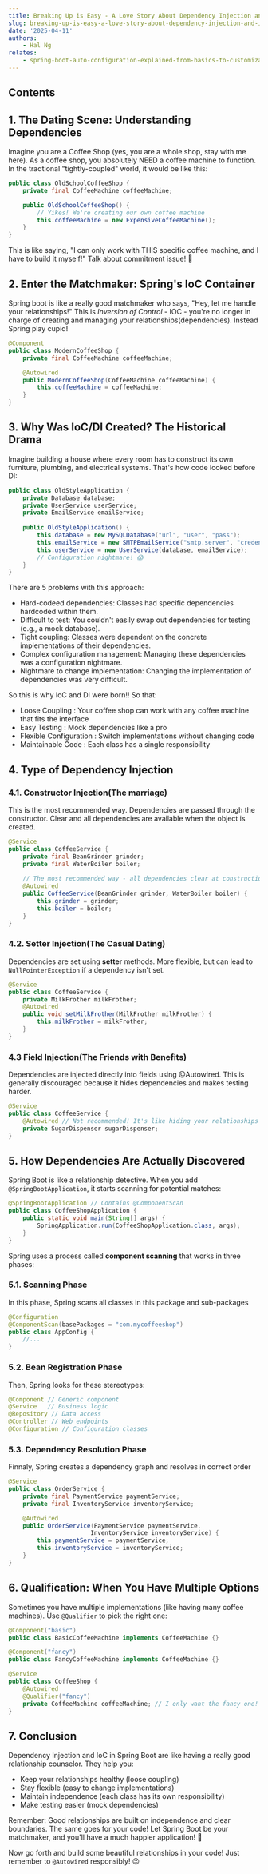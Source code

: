 ```yaml
---
title: Breaking Up is Easy - A Love Story About Dependency Injection and IoC in Spring Boot
slug: breaking-up-is-easy-a-love-story-about-dependency-injection-and-ioc-in-spring-boot
date: '2025-04-11'
authors: 
    - Hal Ng
relates:
    - spring-boot-auto-configuration-explained-from-basics-to-customization
---
```

        
## Contents

## 1. The Dating Scene: Understanding Dependencies

Imagine you are a Coffee Shop (yes, you are a whole shop, stay with me here). As a coffee shop, you absolutely NEED a coffee machine to function. In the tradtional "tightly-coupled" world, it would be like this:

```java
public class OldSchoolCoffeeShop {
    private final CoffeeMachine coffeeMachine;

    public OldSchoolCoffeeShop() {
        // Yikes! We're creating our own coffee machine
        this.coffeeMachine = new ExpensiveCoffeeMachine();
    }
}
```

This is like saying, "I can only work with THIS specific coffee machine, and I have to build it myself!" Talk about commitment issue! 🤔

## 2. Enter the Matchmaker: Spring's IoC Container

Spring boot is like a really good matchmaker who says, "Hey, let me handle your relationships!" This is *Inversion of Control* - IOC - you're no longer in charge of creating and managing your relationships(dependencies). Instead Spring play cupid!

```java
@Component
public class ModernCoffeeShop {
    private final CoffeeMachine coffeeMachine;

    @Autowired
    public ModernCoffeeShop(CoffeeMachine coffeeMachine) {
        this.coffeeMachine = coffeeMachine;
    }
}
```

## 3. Why Was IoC/DI Created? The Historical Drama

Imagine building a house where every room has to construct its own furniture, plumbing, and electrical systems. That's how code looked before DI:

```java
public class OldStyleApplication {
    private Database database;
    private UserService userService;
    private EmailService emailService;
    
    public OldStyleApplication() {
        this.database = new MySQLDatabase("url", "user", "pass");
        this.emailService = new SMTPEmailService("smtp.server", "credentials");
        this.userService = new UserService(database, emailService);
        // Configuration nightmare! 😱
    }
}

```

There are 5 problems with this approach:

- Hard-codeed dependencies: Classes had specific dependencies hardcoded within them.
- Difficult to test: You couldn't easily swap out dependencies for testing (e.g., a mock database).
- Tight coupling: Classes were dependent on the concrete implementations of their dependencies.
- Complex configuration management: Managing these dependencies was a configuration nightmare.
- Nightmare to change implementation: Changing the implementation of dependencies was very difficult.

So this is why IoC and DI were born!! So that:

- Loose Coupling : Your coffee shop can work with any coffee machine that fits the interface
- Easy Testing : Mock dependencies like a pro
- Flexible Configuration : Switch implementations without changing code
- Maintainable Code : Each class has a single responsibility

## 4. Type of Dependency Injection

### 4.1. Constructor Injection(The marriage)

This is the most recommended way. Dependencies are passed through the constructor. Clear and all dependencies are available when the object is created.

```java
@Service
public class CoffeeService {
    private final BeanGrinder grinder;
    private final WaterBoiler boiler;
    
    // The most recommended way - all dependencies clear at construction
    @Autowired
    public CoffeeService(BeanGrinder grinder, WaterBoiler boiler) {
        this.grinder = grinder;
        this.boiler = boiler;
    }
}
```

### 4.2. Setter Injection(The Casual Dating)

Dependencies are set using **setter** methods. More flexible, but can lead to `NullPointerException` if a dependency isn't set.

```java
@Service
public class CoffeeService {
    private MilkFrother milkFrother;
    @Autowired
    public void setMilkFrother(MilkFrother milkFrother) {
        this.milkFrother = milkFrother;
    }
}
```

### 4.3 Field Injection(The Friends with Benefits)

Dependencies are injected directly into fields using @Autowired. This is generally discouraged because it hides dependencies and makes testing harder.

```java
@Service
public class CoffeeService {
    @Autowired // Not recommended! It's like hiding your relationships
    private SugarDispenser sugarDispenser;
}
```

## 5. How Dependencies Are Actually Discovered

Spring Boot is like a relationship detective. When you add `@SpringBootApplication`, it starts scanning for potential matches:

```java
@SpringBootApplication // Contains @ComponentScan
public class CoffeeShopApplication {
    public static void main(String[] args) {
        SpringApplication.run(CoffeeShopApplication.class, args);
    }
}
```

Spring uses a process called **component scanning** that works in three phases:

### 5.1. Scanning Phase

In this phase, Spring scans all classes in this package and sub-packages

```java
@Configuration
@ComponentScan(basePackages = "com.mycoffeeshop")
public class AppConfig {
    //...
}
```

### 5.2. Bean Registration Phase

Then, Spring looks for these stereotypes:

```java
@Component // Generic component
@Service   // Business logic
@Repository // Data access
@Controller // Web endpoints
@Configuration // Configuration classes

```

### 5.3. Dependency Resolution Phase

Finnaly, Spring creates a dependency graph and resolves in correct order

```java
@Service
public class OrderService {
    private final PaymentService paymentService;
    private final InventoryService inventoryService;

    @Autowired
    public OrderService(PaymentService paymentService, 
                       InventoryService inventoryService) {
        this.paymentService = paymentService;
        this.inventoryService = inventoryService;
    }
}

```

## 6. Qualification: When You Have Multiple Options

Sometimes you have multiple implementations (like having many coffee machines). Use `@Qualifier` to pick the right one:

```java
@Component("basic")
public class BasicCoffeeMachine implements CoffeeMachine {}

@Component("fancy")
public class FancyCoffeeMachine implements CoffeeMachine {}

@Service
public class CoffeeShop {
    @Autowired
    @Qualifier("fancy")
    private CoffeeMachine coffeeMachine; // I only want the fancy one!
}
```

## 7. Conclusion

Dependency Injection and IoC in Spring Boot are like having a really good relationship counselor. They help you:

- Keep your relationships healthy (loose coupling)
- Stay flexible (easy to change implementations)
- Maintain independence (each class has its own responsibility)
- Make testing easier (mock dependencies)

Remember: Good relationships are built on independence and clear boundaries. The same goes for your code! Let Spring Boot be your matchmaker, and you'll have a much happier application! 💝

Now go forth and build some beautiful relationships in your code! Just remember to `@Autowired` responsibly! 😉
